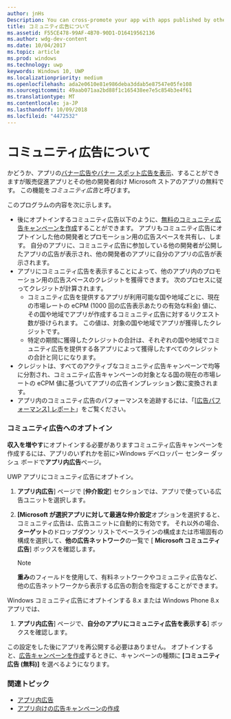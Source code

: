 ```yaml
---
author: jnHs
Description: You can cross-promote your app with apps published by other developers. We call this feature community ads.
title: コミュニティ広告について
ms.assetid: F55CE478-99AF-4B70-90D1-D16419562136
ms.author: wdg-dev-content
ms.date: 10/04/2017
ms.topic: article
ms.prod: windows
ms.technology: uwp
keywords: Windows 10, UWP
ms.localizationpriority: medium
ms.openlocfilehash: ada2e0610e81e986deba3ddab5e87547e05fe108
ms.sourcegitcommit: 49aab071aa2bd88f1c165438ee7e5c854b3e4f61
ms.translationtype: MT
ms.contentlocale: ja-JP
ms.lasthandoff: 10/09/2018
ms.locfileid: "4472532"
---
```

# <a name="about-community-ads"></a>コミュニティ広告について

かどうか、アプリの[バナー広告やバナー スポット広告を表示](../monetize/display-ads-in-your-app.md)、することができますが販売促進アプリとその他の開発者向け Microsoft ストアのアプリの無料です。 この機能を*コミュニティ広告*と呼びます。  

このプログラムの内容を次に示します。

* 後にオプトインするコミュニティ広告以下のように、[無料のコミュニティ広告キャンペーンを作成](create-an-ad-campaign-for-your-app.md)することができます。 アプリもコミュニティ広告にオプトインした他の開発者とプロモーション用の広告スペースを共有し、します。 自分のアプリに、コミュニティ広告に参加している他の開発者が公開したアプリの広告が表示され、他の開発者のアプリに自分のアプリの広告が表示されます。
* アプリにコミュニティ広告を表示することによって、他のアプリ内のプロモーション用の広告スペースのクレジットを獲得できます。 次のプロセスに従ってクレジットが計算されます。
  * コミュニティ広告を提供するアプリが利用可能な国や地域ごとに、現在の市場レートの eCPM (1000 回の広告表示あたりの有効な料金) 値に、その国や地域でアプリが作成するコミュニティ広告に対するリクエスト数が掛けられます。 この値は、対象の国や地域でアプリが獲得したクレジットです。
  * 特定の期間に獲得したクレジットの合計は、それぞれの国や地域でコミュニティ広告を提供する各アプリによって獲得したすべてのクレジットの合計と同じになります。
* クレジットは、すべてのアクティブなコミュニティ広告キャンペーンで均等に分割され、コミュニティ広告キャンペーンの対象となる国の現在の市場レートの eCPM 値に基づいてアプリの広告インプレッション数に変換されます。
* アプリ内のコミュニティ広告のパフォーマンスを追跡するには、「[[広告パフォーマンス] レポート](advertising-performance-report.md)」をご覧ください。

### <a name="opt-in-to-community-ads"></a>コミュニティ広告へのオプトイン

**収入を増やす**にオプトインする必要がありますコミュニティ広告キャンペーンを作成するには、アプリのいずれかを前に&gt;Windows デベロッパー センター ダッシュ ボードで**アプリ内広告**ページ。

UWP アプリにコミュニティ広告にオプトイン。

1. **アプリ内広告**] ページで [**仲介設定**] セクションでは、アプリで使っている広告ユニットを選択します。
2. **[Microsoft が選択アプリに対して最適な仲介設定**オプションを選択すると、コミュニティ広告は、広告ユニットに自動的に有効です。 それ以外の場合、**ターゲット**のドロップダウン リストでベースラインの構成または市場固有の構成を選択して、**他の広告ネットワーク**の一覧で [ **Microsoft コミュニティ広告**] ボックスを確認します。

    > [!NOTE]
    > **重み**のフィールドを使用して、有料ネットワークやコミュニティ広告など、他の広告ネットワークから表示する広告の割合を指定することができます。

Windows コミュニティ広告にオプトインする 8.x または Windows Phone 8.x アプリでは、

1. **アプリ内広告**] ページで、**自分のアプリにコミュニティ広告を表示する**] ボックスを確認します。

この設定をした後にアプリを再公開する必要はありません。 オプトインすると、[広告キャンペーンを作成](create-an-ad-campaign-for-your-app.md)するときに、キャンペーンの種類に **[コミュニティ広告 (無料)]** を選べるようになります。

### <a name="related-topics"></a>関連トピック

* [アプリ内広告](in-app-ads.md)
* [アプリ向けの広告キャンペーンの作成](create-an-ad-campaign-for-your-app.md)

